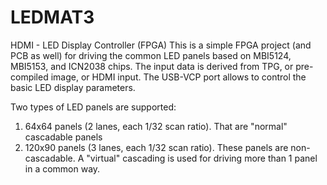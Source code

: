 # LEDMAT3
HDMI - LED Display Controller (FPGA)
This is a simple FPGA project (and PCB as well) for driving the common LED panels based on MBI5124, MBI5153, and ICN2038 chips.
The input data is derived from TPG, or pre-compiled image, or HDMI input.
The USB-VCP port allows to control the basic LED display parameters.

Two types of LED panels are supported: 
1) 64x64 panels (2 lanes, each 1/32 scan ratio). That are "normal" cascadable panels
2) 120x90 panels (3 lanes, each 1/32 scan ratio). These panels are non-cascadable. A "virtual" cascading is used for driving more than 1 panel in a common way.
